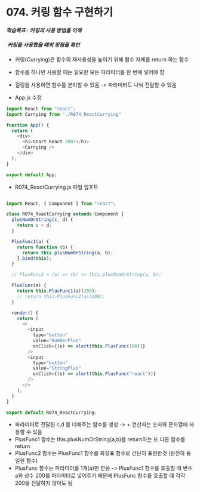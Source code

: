 # 074. 커링 함수 구현하기

#### **_학습목표 : 커핑의 사용 방법을 이해_**

####  **_커링을 사용했을 떄의 장점을 확인_** 

-   커링(Currying)은 함수의 재사용성을 높이기 위해 함수 자체를 return 하는 함수
-   함수를 하나만 사용할 때는 필요한 모든 파라미터를 한 번에 넣어야 함
-   컬링을 사용하면 함수를 분리할 수 있음 -> 파라미터도 나눠 전달할 수 있음

-   App.js 수정

```js
import React from "react";
import Currying from "./R074_ReactCurrying"

function App() {
  return (
    <div>
      <h1>Start React 200!</h1>
      <Currying />
    </div>
  );
}

export default App;

```

  
  
  

-   R074_ReactCurrying.js 파일 임포트  
      
      
      
    

```js

import React, { Component } from "react";

class R074_ReactCurrying extends Component {
  plusNumOrString(c, d) {
    return c + d;
  }

  PlusFunc1(a) {
    return function (b) {
      return this.plusNumOrString(a, b);
    }.bind(this);
  }

  // PlusFunc2 = (a) => (b) => this.plusNumOrString(a, b);

  PlusFunc(a) {
    return this.PlusFunc1(a)(200);
    // return this.PlusFunc2(a)(200);
  }

  render() {
    return (
      <>
        <input
          type="button"
          value="NumberPlus"
          onClick={(e) => alert(this.PlusFunc(100))}
        />
        <input
          type="button"
          value="StringPlus"
          onClick={(e) => alert(this.PlusFunc("react"))}
        />
      </>
    );
  }
}

export default R074_ReactCurrying;


```

  
  

-   파라미터로 전달된 c,d 를 더해주는 함수를 생성 -> + 연산자는 숫자와 문자열애 사용할 수 있음
-   PlusFunc1 함수는 this.plusNumOrString(a,b)를 return하는 또 다른 함수를 return
-   PlusFunc2 함수는 PlusFunc1 함수를 화살표 함수로 간단히 표현한것 (완전히 동일한 함수)
-   PlusFunc 함수는 파라미터를 1개(a)만 받음 -> PlusFunc1 함수를 호출할 때 변수 a와 상수 200를 파라미터로 넣어주기 때문에 PlusFunc 함수를 호출할 떄 각각 200을 전달하지 않아도 됨
